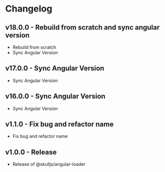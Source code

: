 # Changelog

## v18.0.0 - Rebuild from scratch and sync angular version

- Rebuild from scratch
- Sync Angular Version

## v17.0.0 - Sync Angular Version

- Sync Angular Version

## v16.0.0 - Sync Angular Version

- Sync Angular Version

## v1.1.0 - Fix bug and refactor name

- Fix bug and refactor name

## v1.0.0 - Release

- Release of @skulljs/angular-loader
